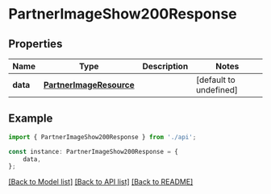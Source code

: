 # PartnerImageShow200Response


## Properties

Name | Type | Description | Notes
------------ | ------------- | ------------- | -------------
**data** | [**PartnerImageResource**](PartnerImageResource.md) |  | [default to undefined]

## Example

```typescript
import { PartnerImageShow200Response } from './api';

const instance: PartnerImageShow200Response = {
    data,
};
```

[[Back to Model list]](../README.md#documentation-for-models) [[Back to API list]](../README.md#documentation-for-api-endpoints) [[Back to README]](../README.md)
